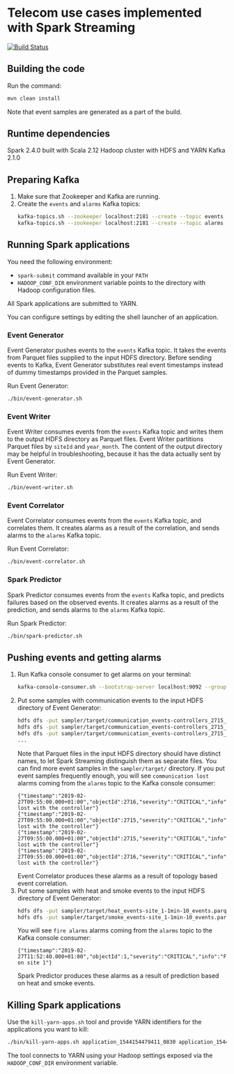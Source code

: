 # Telecom use cases implemented with Spark Streaming

[![Build Status](https://travis-ci.com/tashoyan/telecom-streaming.svg?branch=master)](https://travis-ci.com/tashoyan/telecom-streaming)

## Building the code

Run the command:
```bash
mvn clean install
```
Note that event samples are generated as a part of the build.

## Runtime dependencies

Spark 2.4.0 built with Scala 2.12
Hadoop cluster with HDFS and YARN
Kafka 2.1.0

## Preparing Kafka

1. Make sure that Zookeeper and Kafka are running.
1. Create the `events` and `alarms` Kafka topics:
   ```bash
   kafka-topics.sh --zookeeper localhost:2181 --create --topic events --partitions 5 --replication-factor 1
   kafka-topics.sh --zookeeper localhost:2181 --create --topic alarms --partitions 5 --replication-factor 1
   ```

## Running Spark applications

You need the following environment:
- `spark-submit` command available in your `PATH`
- `HADOOP_CONF_DIR` environment variable points to the directory with Hadoop configuration files.

All Spark applications are submitted to YARN.

You can configure settings by editing the shell launcher of an application.

### Event Generator

Event Generator pushes events to the `events` Kafka topic.
It takes the events from Parquet files supplied to the input HDFS directory.
Before sending events to Kafka,
Event Generator substitutes real event timestamps instead of dummy timestamps provided in the Parquet samples.

Run Event Generator:
```bash
./bin/event-generator.sh
```

### Event Writer

Event Writer consumes events from the `events` Kafka topic
and writes them to the output HDFS directory as Parquet files.
Event Writer partitions Parquet files by `siteId` and `year_month`.
The content of the output directory may be helpful in troubleshooting,
because it has the data actually sent by Event Generator.

Run Event Writer:
```bash
./bin/event-writer.sh
```

### Event Correlator

Event Correlator consumes events from the `events` Kafka topic, and correlates them.
It creates alarms as a result of the correlation, and sends alarms to the `alarms` Kafka topic. 

Run Event Correlator:
```bash
./bin/event-correlator.sh
```

### Spark Predictor

Spark Predictor consumes events from the `events` Kafka topic, and predicts failures based on the observed events.
It creates alarms as a result of the prediction, and sends alarms to the `alarms` Kafka topic. 

Run Spark Predictor:
```bash
./bin/spark-predictor.sh
```

## Pushing events and getting alarms

1. Run Kafka console consumer to get alarms on your terminal:
   ```bash
   kafka-console-consumer.sh --bootstrap-server localhost:9092 --group alarms --topic alarms
   ```
1. Put some samples with communication events to the input HDFS directory of Event Generator:
   ```bash
   hdfs dfs -put sampler/target/communication_events-controllers_2715_2716_all-1min-uniq.parquet /stream/input/events1.parquet
   hdfs dfs -put sampler/target/communication_events-controllers_2715_2716_all-1min-uniq.parquet /stream/input/events2.parquet
   hdfs dfs -put sampler/target/communication_events-controllers_2715_2716_all-1min-uniq.parquet /stream/input/events3.parquet
   ...
   ```
   Note that Parquet files in the input HDFS directory should have distinct names,
   to let Spark Streaming distinguish them as separate files.
   You can find more event samples in the `sampler/target/` directory.
   If you put event samples frequently enough,
   you will see `communication lost` alarms coming from the `alarms` topic to the Kafka console consumer:
   ```text
   {"timestamp":"2019-02-27T09:55:00.000+01:00","objectId":2716,"severity":"CRITICAL","info":"Communication lost with the controller"}
   {"timestamp":"2019-02-27T09:55:00.000+01:00","objectId":2715,"severity":"CRITICAL","info":"Communication lost with the controller"}
   {"timestamp":"2019-02-27T09:55:00.000+01:00","objectId":2715,"severity":"CRITICAL","info":"Communication lost with the controller"}
   {"timestamp":"2019-02-27T09:55:00.000+01:00","objectId":2716,"severity":"CRITICAL","info":"Communication lost with the controller"}
   ```
   Event Correlator produces these alarms as a result of topology based event correlation.
1. Put some samples with heat and smoke events to the input HDFS directory of Event Generator:
   ```bash
   hdfs dfs -put sampler/target/heat_events-site_1-1min-10_events.parquet /stream/input/events12.parquet
   hdfs dfs -put sampler/target/smoke_events-site_1-1min-10_events.parquet /stream/input/events13.parquet
   ```
   You will see `fire alarms` alarms coming from the `alarms` topic to the Kafka console consumer:
   ```text
   {"timestamp":"2019-02-27T11:52:40.000+01:00","objectId":1,"severity":"CRITICAL","info":"Fire on site 1"}
   ```
   Spark Predictor produces these alarms as a result of prediction based on heat and smoke events.

## Killing Spark applications

Use the `kill-yarn-apps.sh` tool and provide YARN identifiers for the applications you want to kill:
```bash
./bin/kill-yarn-apps.sh application_1544154479411_0830 application_1544154479411_0831 application_1544154479411_0837
```
The tool connects to YARN using your Hadoop settings exposed via the `HADOOP_CONF_DIR` environment variable.
